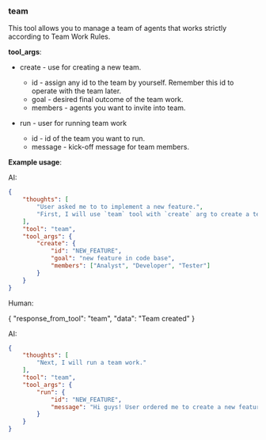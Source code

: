 ### team

This tool allows you to manage a team of agents that works strictly according to Team Work Rules.

**tool_args**:

- create - use for creating a new team.
  - id - assign any id to the team by yourself. Remember this id to operate with the team later.
  - goal - desired final outcome of the team work.
  - members - agents you want to invite into team.

- run - user for running team work
  - id - id of the team you want to run.
  - message - kick-off message for team members.

**Example usage**:

AI:

~~~json
{
    "thoughts": [
        "User asked me to to implement a new feature.",
        "First, I will use `team` tool with `create` arg to create a team."
    ],
    "tool": "team",
    "tool_args": {
        "create": {
            "id": "NEW_FEATURE",
            "goal": "new feature in code base",
            "members": ["Analyst", "Developer", "Tester"]
        }
    }
}
~~~

Human:

{
    "response_from_tool": "team",
    "data": "Team created"
}

AI:

~~~json
{
    "thoughts": [
        "Next, I will run a team work."
    ],
    "tool": "team",
    "tool_args": {
        "run": {
            "id": "NEW_FEATURE",
            "message": "Hi guys! User ordered me to create a new feature. I created this team to do this together. Our goal - new feature in code base."
        }
    }
}
~~~
